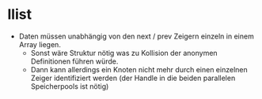 llist
=====

- Daten müssen unabhängig von den next / prev Zeigern einzeln in einem Array liegen.
  - Sonst wäre Struktur nötig was zu Kollision der anonymen Definitionen führen würde.
  - Dann kann allerdings ein Knoten nicht mehr durch einen einzelnen Zeiger identifiziert werden (der Handle in die beiden parallelen Speicherpools ist nötig)

